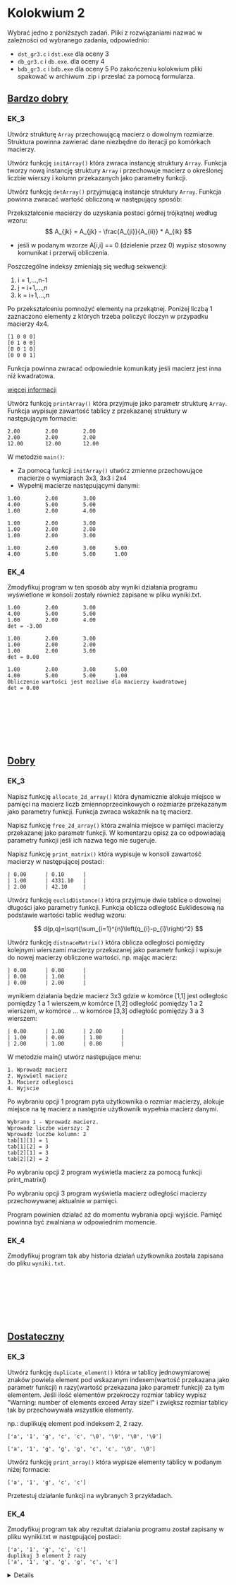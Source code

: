 # Kolokwium 2

Wybrać jedno z poniższych zadań. Pliki z rozwiązaniami nazwać w zależności od wybranego zadania, odpowiednio:
- `dst_gr3.c` i `dst.exe` dla oceny 3
- `db_gr3.c` i `db.exe`. dla oceny 4
- `bdb_gr3.c` i `bdb.exe` dla oceny 5
Po zakończeniu kolokwium pliki spakować w archiwum .zip i przesłać za pomocą formularza.

## [Bardzo dobry](https://github.com/dawidolko/Programming-C/blob/main/KOLOKWIUM/exam2/Grupa3/bdb_gr3.c)

### EK_3

Utwórz strukturę `Array` przechowującą macierz o dowolnym rozmiarze. Struktura powinna zawierać dane niezbędne do iteracji po komórkach macierzy.

Utwórz funkcję `initArray()` która zwraca instancję struktury `Array`. Funkcja tworzy nową instancję struktury `Array` i przechowuje macierz o określonej liczbie wierszy i kolumn przekazanych jako parametry funkcji.

Utwórz funkcję `detArray()` przyjmującą instancje struktury `Array`. Funkcja powinna zwracać wartość obliczoną w następujący sposób:

Przekształcenie macierzy do uzyskania postaci górnej trójkątnej według wzoru:
$$
A_{jk} = A_{jk} - \frac{A_{ji}}{A_{ii}} * A_{ik}
$$
- jeśli w podanym wzorze A[i,i] == 0 (dzielenie przez 0) wypisz stosowny komunikat i przerwij obliczenia.

Poszczególne indeksy zmieniają się według sekwencji:
1. i = 1,...,n-1
2. j = i+1,...,n
3. k = i+1,...,n

Po przekształceniu pomnożyć elementy na przekątnej. Poniżej liczbą 1 zaznaczono elementy z których trzeba policzyć iloczyn w przypadku macierzy 4x4.

```terminal
[1 0 0 0]
[0 1 0 0]
[0 0 1 0]
[0 0 0 1]
```

Funkcja powinna zwracać odpowiednie komunikaty jeśli macierz jest inna niż kwadratowa.


[więcej informacji](https://pracownik.kul.pl/files/10382/public/aan_w5_1819.pdf)



Utwórz funkcję `printArray()` która przyjmuje jako parametr strukturę `Array`.
Funkcja wypisuje zawartość tablicy z przekazanej struktury w następującym formacie:

```terminal
2.00        2.00        2.00
2.00        2.00        2.00
12.00       12.00       12.00
```

W metodzie `main()`:
- Za pomocą funkcji `initArray()` utwórz zmienne przechowujące macierze o wymiarach 3x3, 3x3 i 2x4
- Wypełnij macierze następującymi danymi:
```
1.00        2.00        3.00
4.00        5.00        5.00
1.00        2.00        4.00
```

```
1.00        2.00        3.00
1.00        2.00        2.00
1.00        2.00        3.00
```

```
1.00        2.00        3.00      5.00
4.00        5.00        5.00      1.00
```

### EK_4

Zmodyfikuj program w ten sposób aby wyniki działania programu wyświetlone w konsoli zostały również zapisane w pliku wyniki.txt.

```
1.00        2.00        3.00
4.00        5.00        5.00
1.00        2.00        4.00
det = -3.00

1.00        2.00        3.00
1.00        2.00        2.00
1.00        2.00        3.00
det = 0.00

1.00        2.00        3.00      5.00
4.00        5.00        5.00      1.00
Obliczenie wartości jest mozliwe dla macierzy kwadratowej
det = 0.00

```

<br>
<br>
<br>
<br>
<br>
<br>

## [Dobry](https://github.com/dawidolko/Programming-C/blob/main/KOLOKWIUM/exam2/Grupa3/db_gr3.c)

### EK_3
Napisz funkcję `allocate_2d_array()` która dynamicznie alokuje miejsce w pamięci na macierz liczb zmiennoprzecinkowych o rozmiarze przekazanym jako parametry funkcji. Funkcja zwraca wskaźnik na tę macierz.

Napisz funkcję `free_2d_array()` która zwalnia miejsce w pamięci macierzy przekazanej jako parametr funkcji.
W komentarzu opisz za co odpowiadają parametry funkcji jeśli ich nazwa tego nie sugeruje.

Napisz funkcję `print_matrix()` która wypisuje w konsoli zawartość macierzy w następującej postaci:

```terminal
| 0.00      | 0.10      |
| 1.00      | 4331.10   |
| 2.00      | 42.10     |
```

Utwórz funkcję `euclidDistance()` która przyjmuje dwie tablice o dowolnej długości jako parametry funkcji. Funkcja oblicza odległość Euklidesową na podstawie wartości tablic według wzoru:

$$
d(p,q)=\sqrt{\sum_{i=1}^{n}\left(q_{i}-p_{i}\right)^2} 
$$

Utwórz funkcję `distnaceMatrix()` która oblicza odległości pomiędzy kolejnymi wierszami macierzy przekazanej jako parametr funkcji i wpisuje do nowej macierzy obliczone wartości. np. mając macierz:

```
| 0.00      | 0.00      |
| 0.00      | 1.00      |
| 0.00      | 2.00      |
```

wynikiem działania będzie macierz 3x3 gdzie w komórce [1,1] jest odległośc pomiędzy 1 a 1 wierszem,w komórce [1,2] odległość pomiędzy 1 a 2 wierszem, w komórce ...
w komórce [3,3] odległośc pomiędzy 3 a 3 wierszem:

```
| 0.00      | 1.00      | 2.00      |
| 1.00      | 0.00      | 1.00      |
| 2.00      | 1.00      | 0.00      |
```

W metodzie main() utwórz następujące menu:

```
1. Wprowadz macierz
2. Wyswietl macierz
3. Macierz odleglosci
4. Wyjscie
```

Po wybraniu opcji 1 program pyta użytkownika o rozmiar macierzy, alokuje miejsce na tę macierz a następnie użytkownik wypełnia macierz danymi.

```
Wybrano 1 - Wprowadz macierz.
Wprowadz liczbe wierszy: 2
Wprowadz luczbe kolumn: 2
tab[1][1] = 1
tab[1][2] = 3
tab[2][1] = 3
tab[2][2] = 2
```

Po wybraniu opcji 2 program wyświetla macierz za pomocą funkcji print_matrix()

Po wybraniu opcji 3 program wyświetla macierz odległości macierzy przechowywanej aktualnie w pamięci.

Program powinien działać aż do momentu wybrania opcji wyjście. Pamięć powinna być zwalniana w odpowiednim momencie.

### EK_4

Zmodyfikuj program tak aby historia działań użytkownika została zapisana do pliku `wyniki.txt`.

<br>
<br>
<br>
<br>
<br>
<br>

## [Dostateczny](https://github.com/dawidolko/Programming-C/blob/main/KOLOKWIUM/exam2/Grupa3/dst_gr3.c)

### EK_3

Utwórz funkcję `duplicate_element()` która w tablicy jednowymiarowej znaków powiela element pod wskazanym indexem(wartość przekazana jako parametr funkcji) n razy(wartość przekazana jako parametr funkcji) za tym elementem. Jeśli ilość elementów przekroczy rozmiar tablicy wypisz "Warning: number of elements exceed Array size!" i zwiększ rozmiar tablicy tak by przechowywała wszystkie elementy.

np.: duplikuję element pod indeksem 2, 2 razy.

```terminal
['a', '1', 'g', 'c', 'c', '\0', '\0', '\0', '\0']

['a', '1', 'g', 'g', 'g', 'c', 'c', '\0', '\0']
```

Utwórz funkcję `print_array()` która wypisze elementy tablicy w podanym niżej formacie:

```terminal
['a', '1', 'g', 'c', 'c']
```

Przetestuj działanie funkcji na wybranych 3 przykładach.
### EK_4

Zmodyfikuj program tak aby rezultat działania programu został zapisany w pliku wyniki.txt w następującej postaci:

```terminal
['a', '1', 'g', 'c', 'c']
duplikuj 3 element 2 razy
['a', '1', 'g', 'g', 'g', 'c', 'c']
```


<details>

# Efekt EK_03:
## DST: 
Student potrafi poprawnie przygotować programy rzędu 20-50  linii kodu, rozwiązujące proste problemy,  wykorzystując  do  tego  celu  niektóre  z  poznanych  struktur  danych  oraz  konstrukcje programistyczne dostępne w języku C.

## DB:  
Student  potrafi  poprawnie  przygotować  programy  rzędu  20-50  linii  kodu,  rozwiązujące średniozaawansowane problemy, wykorzystując do tego celu wszystkie poznane struktury danych oraz konstrukcje programistyczne dostępne w języku C.

## BDB:
Student  potrafi  poprawnie  przygotować  programy  rzędu  50-100  linii  kodu  rozwiązujące średniozaawansowane problemy, wykorzystując do tego celu wszystkie poznane struktury danych oraz konstrukcje programistyczne dostępne w języku C.Efekt 

# EK_04:
## DST: 
Student potrafi poprawnie przygotować programy rzędu 20-50 linii kodu, rozwiązujące proste problemy  wykorzystując  do  tego  celumożliwości  standardowych  bibliotek  programistycznych dostępnych w języku C używanych na zajęciach.

## DB:  
Student  potrafi  poprawnie  przygotować  programy  rzędu  20-50  linii  kodu,  rozwiązujące średniozaawansowane  problemy,  wykorzystując  możliwości  standardowychbibliotek programistycznych dostępnych w języku C używanych na zajęciach.
## BDB:  
Student  potrafi  poprawnie  przygotować  programy  rzędu  50-100  linii  kodu,  rozwiązujące średniozaawansowane  problemy,  wykorzystując  możliwości  standardowych  bibliotek programistycznych dostępnych w języku C, także takich, które student poznawał samodzielnie

</details>
